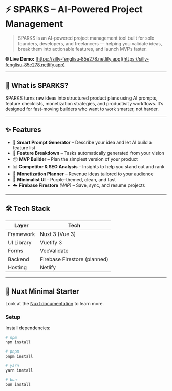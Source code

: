 # ⚡ SPARKS – AI-Powered Project Management

> SPARKS is an AI-powered project management tool built for solo founders, developers, and freelancers — helping you validate ideas, break them into actionable features, and launch MVPs faster.

**🌐 Live Demo:** [https://silly-fenglisu-85e278.netlify.app](https://silly-fenglisu-85e278.netlify.app)

---

## 🧠 What is SPARKS?

SPARKS turns raw ideas into structured product plans using AI prompts, feature checklists, monetization strategies, and productivity workflows. It’s designed for fast-moving builders who want to work smarter, not harder.

---

## ✨ Features

- 🤖 **Smart Prompt Generator** – Describe your idea and let AI build a feature list  
- 🧩 **Feature Breakdown** – Tasks automatically generated from your vision  
- 📦 **MVP Builder** – Plan the simplest version of your product  
- 📊 **Competitor & SEO Analysis** – Insights to help you stand out and rank  
- 💸 **Monetization Planner** – Revenue ideas tailored to your audience  
- 🎨 **Minimalist UI** – Purple-themed, clean, and fast  
- ☁️ **Firebase Firestore** *(WIP)* – Save, sync, and resume projects  

---

## 🛠️ Tech Stack

| Layer       | Tech                          |
|-------------|-------------------------------|
| Framework   | Nuxt 3 (Vue 3)                |
| UI Library  | Vuetify 3                     |
| Forms       | VeeValidate                   |
| Backend     | Firebase Firestore (planned)  |
| Hosting     | Netlify                       |

---

## 🧪 Nuxt Minimal Starter

Look at the [Nuxt documentation](https://nuxt.com/docs/getting-started/introduction) to learn more.

### Setup

Install dependencies:

```bash
# npm
npm install

# pnpm
pnpm install

# yarn
yarn install

# bun
bun install
